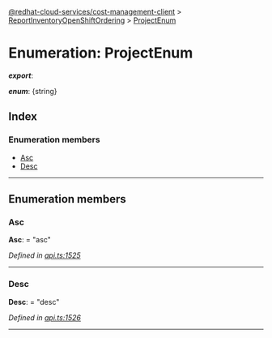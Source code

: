 [@redhat-cloud-services/cost-management-client](../README.md) > [ReportInventoryOpenShiftOrdering](../modules/reportinventoryopenshiftordering.md) > [ProjectEnum](../enums/reportinventoryopenshiftordering.projectenum.md)

# Enumeration: ProjectEnum

*__export__*: 

*__enum__*: {string}

## Index

### Enumeration members

* [Asc](reportinventoryopenshiftordering.projectenum.md#asc)
* [Desc](reportinventoryopenshiftordering.projectenum.md#desc)

---

## Enumeration members

<a id="asc"></a>

###  Asc

**Asc**:  = "asc"

*Defined in [api.ts:1525](https://github.com/RedHatInsights/javascript-clients/blob/master/packages/cost-management/api.ts#L1525)*

___
<a id="desc"></a>

###  Desc

**Desc**:  = "desc"

*Defined in [api.ts:1526](https://github.com/RedHatInsights/javascript-clients/blob/master/packages/cost-management/api.ts#L1526)*

___

